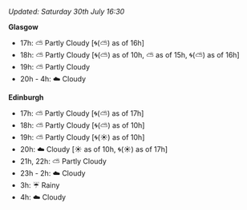 *Updated: Saturday 30th July 16:30*

**Glasgow**

* 17h: :partly_sunny: Partly Cloudy [:cyclone:(:partly_sunny:) as of 16h]
* 18h: :partly_sunny: Partly Cloudy [:cyclone:(:partly_sunny:) as of 10h, :partly_sunny: as of 15h, :cyclone:(:partly_sunny:) as of 16h]
* 19h: :partly_sunny: Partly Cloudy
* 20h - 4h: :cloud: Cloudy

**Edinburgh**

* 17h: :partly_sunny: Partly Cloudy [:cyclone:(:partly_sunny:) as of 17h]
* 18h: :partly_sunny: Partly Cloudy [:cyclone:(:partly_sunny:) as of 10h]
* 19h: :partly_sunny: Partly Cloudy [:cyclone:(:sunny:) as of 10h]
* 20h: :cloud: Cloudy [:sunny: as of 10h, :cyclone:(:sunny:) as of 17h]
* 21h, 22h: :partly_sunny: Partly Cloudy
* 23h - 2h: :cloud: Cloudy
* 3h: :umbrella: Rainy
* 4h: :cloud: Cloudy
